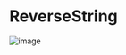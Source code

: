 # ReverseString
![image](https://github.com/user-attachments/assets/ccb0d20c-6c17-4c37-bc84-bab64c7a6ede)

